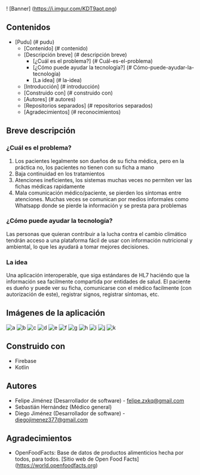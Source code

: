 ! [Banner] (https://i.imgur.com/KDT9aot.png)


## Contenidos

- [Pudu] (# pudu)
  - [Contenido] (# contenido)
  - [Descripción breve] (# descripción breve)
    - [¿Cuál es el problema?] (# Cuál-es-el-problema)
    - [¿Cómo puede ayudar la tecnología?] (# Cómo-puede-ayudar-la-tecnología)
    - [La idea] (# la-idea)
  - [Introducción] (# introducción)
  - [Construido con] (# construido con)
  - [Autores] (# autores)
  - [Repositorios separados] (# repositorios separados)
  - [Agradecimientos] (# reconocimientos)

## Breve descripción

### ¿Cuál es el problema?

1) Los pacientes legalmente son dueños de su ficha médica, pero en la práctica no, los pacientes no tienen con su ficha a mano
2) Baja continuidad en los tratamientos
3) Atenciones ineficientes, los sistemas muchas veces no permiten ver las fichas médicas rapidamente
4) Mala comunicación médico/paciente, se pierden los síntomas entre atenciones. Muchas veces se comunican por medios informales como Whatsapp donde se pierde la información
y se presta para problemas

### ¿Cómo puede ayudar la tecnología?

Las personas que quieran contribuir a la lucha contra el cambio climático tendrán acceso a una plataforma fácil de usar con información nutricional y ambiental, lo que les ayudará a tomar mejores decisiones.

### La idea

Una aplicación interoperable, que siga estándares de HL7 haciéndo que la información sea facilmente compartida por entidades de salud. El paciente es dueño y puede ver su ficha, comunicarse con el médico
facilmente (con autorización de este), registrar signos, registrar síntomas, etc.


## Imágenes de la aplicación
![a](https://i.imgur.com/spXOcQb.png)
![b](https://i.imgur.com/enZhKqk.png)
![c](https://i.imgur.com/JR1AKhH.jpg)
![d](https://i.imgur.com/fHaGVzV.jpg)
![e](https://i.imgur.com/QuNtpwz.jpg)
![f](https://i.imgur.com/DiPKgBC.jpg)
![g](https://i.imgur.com/O8eA6uV.jpg)
![h](https://i.imgur.com/UYRjqw7.jpg)
![i](https://i.imgur.com/eCilhUO.jpg)
![j](https://i.imgur.com/ysPBR1V.jpg)
![k](https://i.imgur.com/IUkbNwc.jpg)


## Construido con

- Firebase
- Kotlin


## Autores

* Felipe Jiménez (Desarrollador de software) - felipe.zxkq@gmail.com 
* Sebastián Hernández (Médico general)
* Diego Jiménez (Desarrollador de software) - diegojimenez377@gmail.com




## Agradecimientos

* OpenFoodFacts: Base de datos de productos alimenticios hecha por todos, para todos. [Sitio web de Open Food Facts] (https://world.openfoodfacts.org) 
